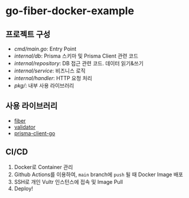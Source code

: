 # go-fiber-docker-example

## 프로젝트 구성
- *cmd/main.go*: Entry Point
- *internal/db*: Prisma 스키마 및 Prisma Client 관련 코드
- *internal/repository*: DB 접근 관련 코드. 데이터 읽기&쓰기
- *internal/service*: 비즈니스 로직
- *internal/handler*: HTTP 요청 처리
- *pkg/*: 내부 사용 라이브러리

## 사용 라이브러리
- [fiber](https://github.com/gofiber/fiber) 
- [validator](https://github.com/go-playground/validator) 
- [prisma-client-go](https://github.com/steebchen/prisma-client-go) 

## CI/CD
1. Docker로 Container 관리
2. Github Actions를 이용하여, `main` branch에 `push` 될 때 Docker Image 배포
3. SSH로 개인 Vultr 인스턴스에 접속 및 Image Pull
4. Deploy!

